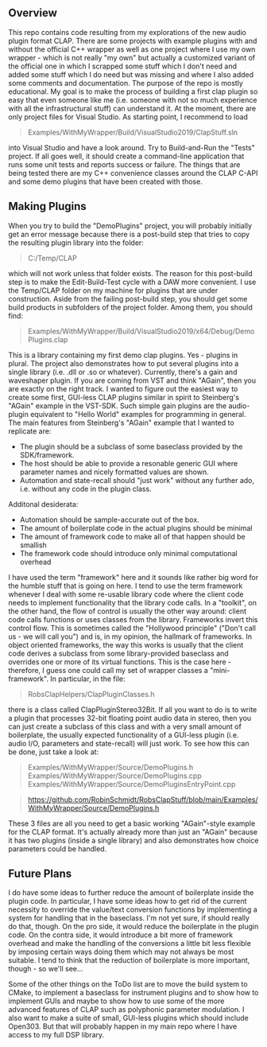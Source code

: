 Overview
--------

This repo contains code resulting from my explorations of the new audio plugin format CLAP. There 
are some projects with example plugins with and without the official C++ wrapper as well as one 
project where I use my own wrapper - which is not really "my own" but actually a customized variant 
of the official one in which I scrapped some stuff which I don't need and added some stuff which I 
do need but was missing and where I also added some comments and documentation. The purpose of the 
repo is mostly educational. My goal is to make the process of building a first clap plugin so easy 
that even someone like me (i.e. someone with not so much experience with all the infrastructural 
stuff) can understand it. At the moment, there are only project files for Visual Studio. As starting
point, I recommend to load

> Examples/WithMyWrapper/Build/VisualStudio2019/ClapStuff.sln

into Visual Studio and have a look around. Try to Build-and-Run the "Tests" project. If all goes 
well, it should create a command-line application that runs some unit tests and reports success or 
failure. The things that are being tested there are my C++ convenience classes around the CLAP C-API 
and some demo plugins that have been created with those.


Making Plugins
--------------

When you try to build the "DemoPlugins" project, you will probably initially get an error message 
because there is a post-build step that tries to copy the resulting plugin library into the folder:
 
> C:/Temp/CLAP  

which will not work unless that folder exists. The reason for this post-build step is to make the 
Edit-Build-Test cycle with a DAW more convenient. I use the Temp/CLAP folder on my machine for 
plugins that are under construction. Aside from the failing post-build step, you should get some 
build products in subfolders of the project folder. Among them, you should find:

> Examples/WithMyWrapper/Build/VisualStudio2019/x64/Debug/DemoPlugins.clap

This is a library containing my first demo clap plugins. Yes - plugins in plural. The project also 
demonstrates how to put several plugins into a single library (i.e. .dll or .so or whatever). 
Currently, there's a gain and waveshaper plugin. If you are coming from VST and think "AGain", then 
you are exactly on the right track. I wanted to figure out the easiest way to create some first, 
GUI-less CLAP plugins similar in spirit to Steinberg's "AGain" example in the VST-SDK. Such simple 
gain plugins are the audio-plugin equivalent to "Hello World" examples for programming in general.
The main features from Steinberg's "AGain" example that I wanted to replicate are:

  - The plugin should be a subclass of some baseclass provided by the SDK/framework.
  - The host should be able to provide a resonable generic GUI where parameter names and nicely 
    formatted values are shown.
  - Automation and state-recall should "just work" without any further ado, i.e. without any code in
    the plugin class.
 
Additonal desiderata:

  - Automation should be sample-accurate out of the box.
  - The amount of boilerplate code in the actual plugins should be minimal
  - The amount of framework code to make all of that happen should be smallish
  - The framework code should introduce only minimal computational overhead

I have used the term "framework" here and it sounds like rather big word for the humble stuff that 
is going on here. I tend to use the term framework whenever I deal with some re-usable library code 
where the client code needs to implement functionality that the library code calls. In a "toolkit",
on the other hand, the flow of control is usually the other way around: client code calls functions 
or uses classes from the library. Frameworks invert this control flow. This is sometimes called the 
"Hollywood principle" ("Don't call us - we will call you") and is, in my opinion, the hallmark of 
frameworks. In object oriented frameworks, the way this works is usually that the client code 
derives a subclass from some library-provided baseclass and overrides one or more of its virtual 
functions. This is the case here - therefore, I guess one could call my set of wrapper classes a 
"mini-framework". In particular, in the file:

> RobsClapHelpers/ClapPluginClasses.h

there is a class called ClapPluginStereo32Bit. If all you want to do is to write a plugin that 
processes 32-bit floating point audio data in stereo, then you can just create a subclass of this
class and with a very small amount of boilerplate, the usually expected functionality of a 
GUI-less plugin (i.e. audio I/O, parameters and state-recall) will just work. To see how this can be 
done, just take a look at:

> Examples/WithMyWrapper/Source/DemoPlugins.h  
> Examples/WithMyWrapper/Source/DemoPlugins.cpp  
> Examples/WithMyWrapper/Source/DemoPluginsEntryPoint.cpp

> https://github.com/RobinSchmidt/RobsClapStuff/blob/main/Examples/WithMyWrapper/Source/DemoPlugins.h

These 3 files are all you need to get a basic working "AGain"-style example for the CLAP format. 
It's actually already more than just an "AGain" because it has two plugins (inside a single 
library) and also demonstrates how choice parameters could be handled.


Future Plans
------------

I do have some ideas to further reduce the amount of boilerplate inside the plugin code. In 
particular, I have some ideas how to get rid of the current necessity to override the value/text
conversion functions by implementing a system for handling that in the baseclass. I'm not yet sure,
if should really do that, though. On the pro side, it would reduce the boilerplate in the plugin 
code. On the contra side, it would introduce a bit more of framework overhead and make the handling 
of the conversions a little bit less flexible by imposing certain ways doing them which may not 
always be most suitable. I tend to think that the reduction of boilerplate is more important, 
though - so we'll see...

Some of the other things on the ToDo list are to move the build system to CMake, to implement a 
baseclass for instrument plugins and to show how to implement GUIs and maybe to show how to use some
of the more advanced features of CLAP such as polyphonic parameter modulation. I also want to make a 
suite of small, GUI-less plugins which should include Open303. But that will probably happen in my 
main repo where I have access to my full DSP library.